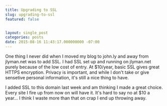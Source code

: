 ```yaml
---
title: Upgrading to SSL
slug: upgrading-to-ssl
featured: false


layout: single_post
categories: posts
date: 2015-08-16 11:43:17.000000000 -07:00
---
```


One thing I never did when I moved my blog to john.ly and away from jlyman.net was to add SSL. I had SSL set up and running on jlyman.net purely because of the low cost of entry. At $10/year, basic SSL gives great HTTPS encryption. Privacy is important, and while I don't take or give sensetive personal information, it's still a nice thing to have.

I added SSL to this domain last week and am thinking I made a great choice. Every site I fire up from now on will have it. It's hard to say no at $10 a year… I think I waste more than that on crap I end up throwing away.

